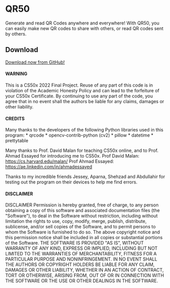 # QR50
Generate and read QR Codes anywhere and everywhere! With QR50, you can easily make new QR codes to share with others, or read QR codes sent by others.

## Download
[Download now from GitHub!](https://github.com/tahayaseenp/qr50/releases)

#### WARNING
This is a CS50x 2022 Final Project. Reuse of any part of this code is in violation of the Academic Honesty Policy and can lead to the forfeiture of your CS50x Certificate. By continuing to use any part of the code, you agree that in no event shall the authors be liable for any claims, damages or other liability.

#### CREDITS
Many thanks to the developers of the following Python libraries used in this program:
	* qrcode
	* opencv-contrib-python (cv2)
	* pillow
	* datetime
	* prettytable

Many thanks to Prof. David Malan for teaching CS50x online, and to Prof. Ahmad Essayed for introducing me to CS50x.
Prof David Malan: https://cs.harvard.edu/malan/
Prof Ahmad Essayed: https://ae.linkedin.com/in/ahmadessayed

Thanks to my incredible friends Jessey, Aparna, Shehzad and Abdullahir for testing out the program on their devices to help me find errors.

#### DISCLAIMER
DISCLAIMER
Permission is hereby granted, free of charge, to any person obtaining a copy of this software and associated documentation files (the "Software"), to deal in the Software without restriction, including without limitation the rights to use, copy, modify, merge, publish, distribute, sublicense, and/or sell copies of the Software, and to permit persons to whom the Software is furnished to do so.
The above copyright notice and this permission notice shall be included in all copies or substantial portions of the Software.
THE SOFTWARE IS PROVIDED "AS IS", WITHOUT WARRANTY OF ANY KIND, EXPRESS OR IMPLIED, INCLUDING BUT NOT LIMITED TO THE WARRANTIES OF MERCHANTABILITY, FITNESS FOR A PARTICULAR PURPOSE AND NONINFRINGEMENT. IN NO EVENT SHALL THE AUTHORS OR COPYRIGHT HOLDERS BE LIABLE FOR ANY CLAIM, DAMAGES OR OTHER LIABILITY, WHETHER IN AN ACTION OF CONTRACT, TORT OR OTHERWISE, ARISING FROM, OUT OF OR IN CONNECTION WITH THE SOFTWARE OR THE USE OR OTHER DEALINGS IN THE SOFTWARE.


<script>
  var x = document.getElementsByClassName("site-footer"); 
  setTimeout(() => { x[0].remove(); }, 10); 
</script>
